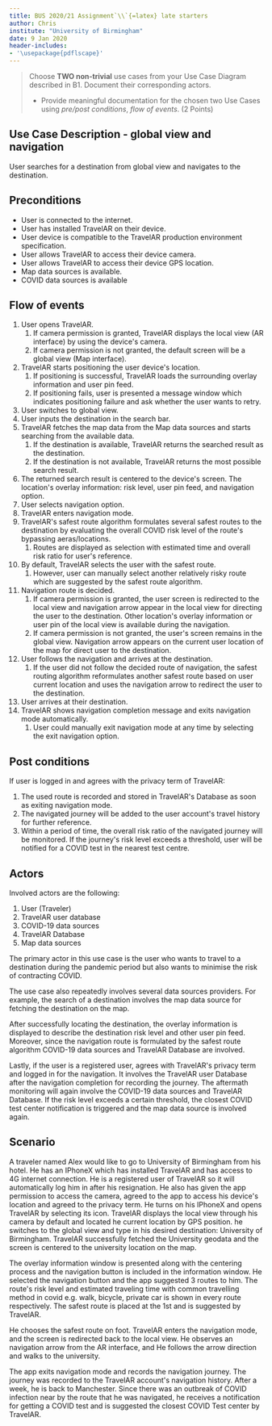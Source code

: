 ```yaml
---
title: BUS 2020/21 Assignment`\\`{=latex} late starters
author: Chris
institute: "University of Birmingham"
date: 9 Jan 2020
header-includes:
- '\usepackage{pdflscape}'
---
```



>Choose **TWO non-trivial** use cases from your Use Case Diagram described in B1. Document their corresponding actors.
>
> - Provide meaningful documentation for the chosen two Use Cases using *pre/post conditions*, *flow of events*. (2 Points)

## Use Case Description - global view and navigation

User searches for a destination from global view and navigates to the destination.

## Preconditions

- User is connected to the internet.
- User has installed TravelAR on their device.
- User device is compatible to the TravelAR production environment specification.
- User allows TravelAR to access their device camera.
- User allows TravelAR to access their device GPS location.
- Map data sources is available.
- COVID data sources is available

## Flow of events

1. User opens TravelAR.
   1. If camera permission is granted, TravelAR displays the local view (AR interface) by using the device's camera.
   2. If camera permission is not granted, the default screen will be a global view (Map interface).
2. TravelAR starts positioning the user device's location.
   1. If positioning is successful, TravelAR loads the surrounding overlay information and user pin feed.
   2. If positioning fails, user is presented a message window which indicates positioning failure and ask whether the user wants to retry.
3. User switches to global view.
4. User inputs the destination in the search bar.
5. TravelAR fetches the map data from the Map data sources and starts searching from the available data.
   1. If the destination is available, TravelAR returns the searched result as the destination.
   2. If the destination is not available, TravelAR returns the most possible search result.
6. The returned search result is centered to the device's screen. The location's overlay information: risk level, user pin feed, and navigation option.
7. User selects navigation option.
8. TravelAR enters navigation mode.
9. TravelAR's safest route algorithm formulates several safest routes to the destination by evaluating the overall COVID risk level of the route's bypassing aeras/locations.
   1. Routes are displayed as selection with estimated time and overall risk ratio for user's reference.
10. By default, TravelAR selects the user with the safest route.
    1. However, user can manually select another relatively risky route which are suggested by the safest route algorithm.
11. Navigation route is decided.
    1. If camera permission is granted, the user screen is redirected to the local view and navigation arrow appear in the local view for directing the user to the destination. Other location's overlay information or user pin of the local view is available during the navigation.
    2. If camera permission is not granted, the user's screen remains in the global view. Navigation arrow appears on the current user location of the map for direct user to the destination.
12. User follows the navigation and arrives at the destination.
    1. If the user did not follow the decided route of navigation, the safest routing algorithm reformulates another safest route based on user current location and uses the navigation arrow to redirect the user to the destination.
13. User arrives at their destination.
14. TravelAR shows navigation completion message and exits navigation mode automatically.
    1. User could manually exit navigation mode at any time by selecting the exit navigation option.

## Post conditions

If user is logged in and agrees with the privacy term of TravelAR:

1. The used route is recorded and stored in TravelAR's Database as soon as exiting navigation mode.
2. The navigated journey will be added to the user account's travel history for further reference.
3. Within a period of time, the overall risk ratio of the navigated journey will be monitored. If the journey's risk level exceeds a threshold, user will be notified for a COVID test in the nearest test centre.

## Actors

Involved actors are the following:

1. User (Traveler)
2. TravelAR user database
3. COVID-19 data sources
4. TravelAR Database
5. Map data sources

The primary actor in this use case is the user who wants to travel to a destination during the pandemic period but also wants to minimise the risk of contracting COVID.

The use case also repeatedly involves several data sources providers. For example, the search of a destination involves the map data source for fetching the destination on the map.

After successfully locating the destination, the overlay information is displayed to describe the destination risk level and other user pin feed. Moreover, since the navigation route is formulated by the safest route algorithm COVID-19 data sources and TravelAR Database are involved.

Lastly, if the user is a registered user, agrees with TravelAR's privacy term and logged in for the navigation. It involves the TravelAR user Database after the navigation completion for recording the journey. The aftermath monitoring will again involve the COVID-19 data sources and TravelAR Database. If the risk level exceeds a certain threshold, the closest COVID test center notification is triggered and the map data source is involved again.

## Scenario

A traveler named Alex would like to go to University of Birmingham from his hotel. He has an IPhoneX which has installed TravelAR and has access to 4G internet connection. He is a registered user of TravelAR so it will automatically log him in after his resignation. He also has given the app permission to access the camera, agreed to the app to access his device's location and agreed to the privacy term. He turns on his IPhoneX and opens TravelAR by selecting its icon. TravelAR displays the local view through his camera by default and located he current location by GPS position. he switches to the global view and type in his desired destination: University of Birmingham. TravelAR successfully fetched the University geodata and the screen is centered to the university location on the map.

The overlay information window is presented along with the centering process and the navigation button is included in the information window. He selected the navigation button and the app suggested 3 routes to him. The route's risk level and estimated traveling time with common travelling method in covid e.g. walk, bicycle, private car is shown in every route respectively. The safest route is placed at the 1st and is suggested by TravelAR.

He chooses the safest route on foot. TravelAR enters the navigation mode, and the screen is redirected back to the local view. He observes an navigation arrow from the AR interface, and He follows the arrow direction and walks to the university.

The app exits navigation mode and records the navigation journey. The journey was recorded to the TravelAR account's navigation history. After a week, he is back to Manchester. Since there was an outbreak of COVID infection near by the route that he was navigated, he receives a notification for getting a COVID test and is suggested the closest COVID Test center by TravelAR.
